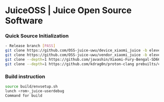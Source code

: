 # JuiceOSS | Juice Open Source Software

### Quick Source Initialization ###
```bash
- Release branch [PASS]
git clone https://github.com/OSS-juice-uwu/device_xiaomi_juice -b eleven-wip device/xiaomi/juice
git clone https://github.com/OSS-juice-uwu/vendor_xiaomi_juice -b eleven vendor/xiaomi/juice
git clone --depth=1 https://github.com/javashin/Xiaomi-Fury-Bengal-SD662 -b JuiceIcedSnow kernel/xiaomi/juice
git clone --depth=1 https://github.com/kdrag0n/proton-clang prebuilts/clang/host/linux-x86/clang-proton
```

### Build instruction ###
```bash
source build/envsetup.sh
lunch <rom>_juice-userdebug
Command for build
```
